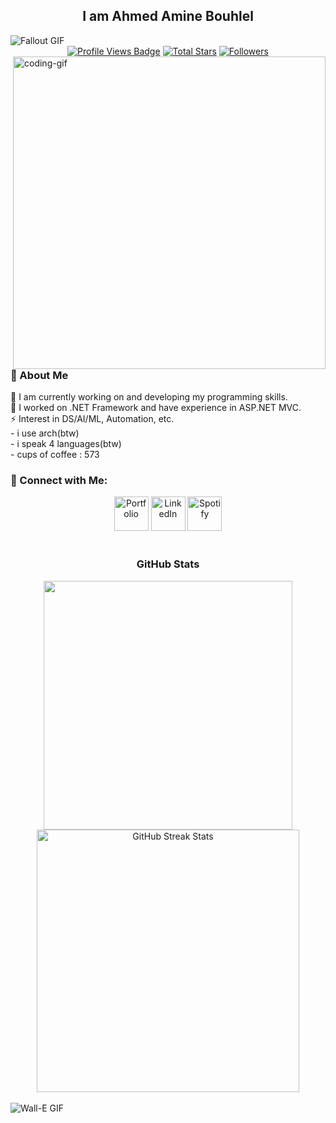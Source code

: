 
<!-- Greeting -->
<h2 align="center">I am Ahmed Amine Bouhlel</h2>
  <img src="https://github.com/user-attachments/assets/008385a4-cb5b-46d0-b730-aed0547e59f2" alt="Fallout GIF" style="width:auto; height:auto" />





<div align="center">
  <!-- Profile Views -->
  <a href="https://github.com/bouhlel-dev" target="_blank">
    <img src="https://komarev.com/ghpvc/?username=bouhlel-dev&label=Profile%20views&color=5e81ac&style=for-the-badge&logo=github&logoColor=white" alt="Profile Views Badge" /></a>

  <!-- Total Stars -->
  <a href="https://github.com/bouhlel-dev?tab=repositories&sort=stargazers" target="_blank">
    <img alt="Total Stars" title="Total stars on GitHub" src="https://img.shields.io/github/stars/bouhlel-dev?style=for-the-badge&label=Stars&color=bf616a&logo=github" /></a>

  <!-- Followers -->
  <a href="https://github.com/bouhlel-dev?tab=followers" target="_blank">
    <img alt="Followers" title="Follow me on GitHub" src="https://img.shields.io/github/followers/bouhlel-dev?style=for-the-badge&label=Followers&color=5e81ac&logo=github" /></a>
</div>

<img align="right" alt="coding-gif" width="500" src="https://media0.giphy.com/media/v1.Y2lkPTc5MGI3NjExN3J1ZzJqbTlzbHF2a3h6dGlzZjkyd2xva2M2bHZ3bGozbzlta2M3ZiZlcD12MV9pbnRlcm5hbF9naWZfYnlfaWQmY3Q9Zw/iIqmM5tTjmpOB9mpbn/giphy.gif" /> 
<!-- About Me -->
<h3 align="left">💫 About Me</h3>
<p>
  🌱 I am currently working on and developing my programming skills.<br>
  🔭 I worked on .NET Framework and have experience in ASP.NET MVC.<br>
  ⚡ Interest in DS/AI/ML, Automation, etc.<br>
   - i use arch(btw)</br>
   - i speak 4 languages(btw)</br>
   - cups of coffee : 573
</p>

<h3>🧲 Connect with Me:</h3>
<div align="center">
  <a href="https://www.linkedin.com/in/ahmed-amine-bouhlel" target="_blank"><img width="55px" src="https://github.com/user-attachments/assets/54de2308-717f-4627-8474-6b430a092dc7" alt="Portfolio" /></a>
  <a href="https://ameendev.42web.io" target="_blank"><img width="55px" src="https://github.com/user-attachments/assets/94521f47-321e-41c2-aad2-b617d5d427db" alt="LinkedIn" /></a>
  <a href="https://open.spotify.com/playlist/4FMOBw7eopNczgfzspCvIP" target="_blank"><img width="55px" src="https://github.com/user-attachments/assets/2cfe0974-5631-4da7-92d2-52412176c561" alt="Spotify" /></a>
</div>

<br/>

<!-- GitHub Status -->
<h3 align="center">GitHub Stats</h3>
<div align="center">
  <img width="398" src="https://github-readme-stats.vercel.app/api?username=bouhlel-dev&count_private=true&show_icons=true&theme=nord&rank_icon=github&border_radius=8" />
  <img width="420" src="https://nirzak-streak-stats.vercel.app/?user=bouhlel-dev&theme=nord&hide_border=false" alt="GitHub Streak Stats" />
</div>



<br/>



<!-- Ending -->
  <img src="https://github.com/user-attachments/assets/af223254-c723-4499-a477-257c389d8670" alt="Wall-E GIF" style="width:auto; height:auto" />




